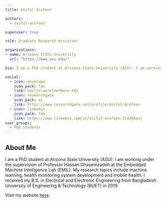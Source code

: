 ```yaml
---
title: Asiful Arefeen

authors:
  - asiful-arefeen

superuser: true

role: Graduate Research Assistant

organizations:
- name: Arizona State University
  url: "https://www.asu.edu/"

bio: I am a PhD student at Arizona State University (ASU). I am working under the supervision of Professor Hassan Ghasemzadeh at the Embedded Machine Intelligence Lab (EMIL). My research topics include machine learning, health monitoring system development and mobile health. I received my B.S. in Electrical and Electronic Engineering from Bangladesh University of Engineering & Technology (BUET) in 2019.

social:
  - icon: envelope
    icon_pack: fas
    link: mailto:aarefeen@asu.edu
  - icon: researchgate
    icon_pack: ai
    link: https://www.researchgate.net/profile/Asiful_Arefeen
  - icon: linkedin
    icon_pack: fab
    link: https://www.linkedin.com/in/asiful-arefeen-514208aa/
user_groups:
  - PhD Students
---
```

## About Me

I am a PhD student at Arizona State University (ASU). I am working under the supervision of Professor Hassan Ghasemzadeh at the Embedded Machine Intelligence Lab (EMIL). My research topics include machine learning, health monitoring system development and mobile health. I received my B.S. in Electrical and Electronic Engineering from Bangladesh University of Engineering & Technology (BUET) in 2019.

Visit my website [here](https://arefeen06088.github.io/).
